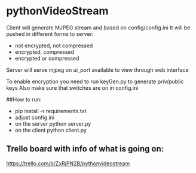 # pythonVideoStream

Client will generate MJPEG stream and based on config/config.ini
It will be pushed in different forms to server:
* not encrypted, not compressed
* encrypted, compressed
* encrypted or compressed

Server will serve mjpeg on ui_port available to view through web interface

To enable encryption you need to run keyGen.py to generate priv/public keys
Also make sure that switches are on in config.ini

##How to run:
* pip install -r requirements.txt
* adjust config.ini
* on the server python server.py
* on the client python client.py

## Trello board with info of what is going on:
https://trello.com/b/ZxRjPN2B/pythonvideostream
